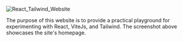 ![React_Tailwind_Website](https://github.com/iShallEatCode/React-Tailwind-Website-Project/assets/84070418/58bc7eb3-774c-4a58-9bab-edced98bde03)

The purpose of this website is to provide a practical playground for experimenting with React, ViteJs, and Tailwind. 
The screenshot above showcases the site's homepage. 

